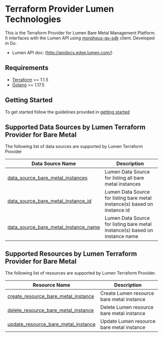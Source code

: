 
# Terraform Provider Lumen Technologies
This is the Terraform Provider for Lumen Bare Metal Management Platform. It interfaces with the Lumen API using [morpheus-go-sdk](https://github.com/gomorpheus/morpheus-go-sdk) client. Developed in Go.

- Lumen API doc: (http://apidocs.edge.lumen.com/)


## Requirements
- [Terraform](https://www.terraform.io/downloads) >= 1.1.5
- [Golang](https://go.dev/doc/install) >= 1.17.5

## Getting Started
To get started follow the guidelines provided in [getting started](./docs/guides/getting_started.md)

## Supported Data Sources by Lumen Terraform Provider for Bare Metal

The following list of data sources are supported by Lumen Terraform Provider

| Data Source Name | Description |
|------------------|-------------|
| [data_source_bare_metal_instances](./docs/data-sources/data_source_bare_metal_instances.md) | Lumen Data Source for listing all bare metal instances |
| [data_source_bare_metal_instance_id](./docs/data-sources/data_source_bare_metal_instance_id.md) | Lumen Data Source for listing bare metal instance(s) based on instance id |
| [data_source_bare_metal_instance_name](./docs/data-sources/data_source_bare_metal_instance_name.md) | Lumen Data Source for listing bare metal instance(s) based on instance name |

## Supported Resources by Lumen Terraform Provider for Bare Metal

The following list of resources are supported by Lumen Terraform Provider.

| Resource Name | Description |
|---------------|-------------|
| [create_resource_bare_metal_instance](./docs/resources/create_resource_bare_metal_instance.md) | Create Lumen resource bare metal instance |
| [delete_resource_bare_metal_instance](./docs/resources/delete_resource_bare_metal_instance.md) | Delete Lumen resource bare metal instance |
| [update_resource_bare_metal_instance](./docs/resources/update_resource_bare_metal_instance.md) | Update Lumen resource bare metal instance |

